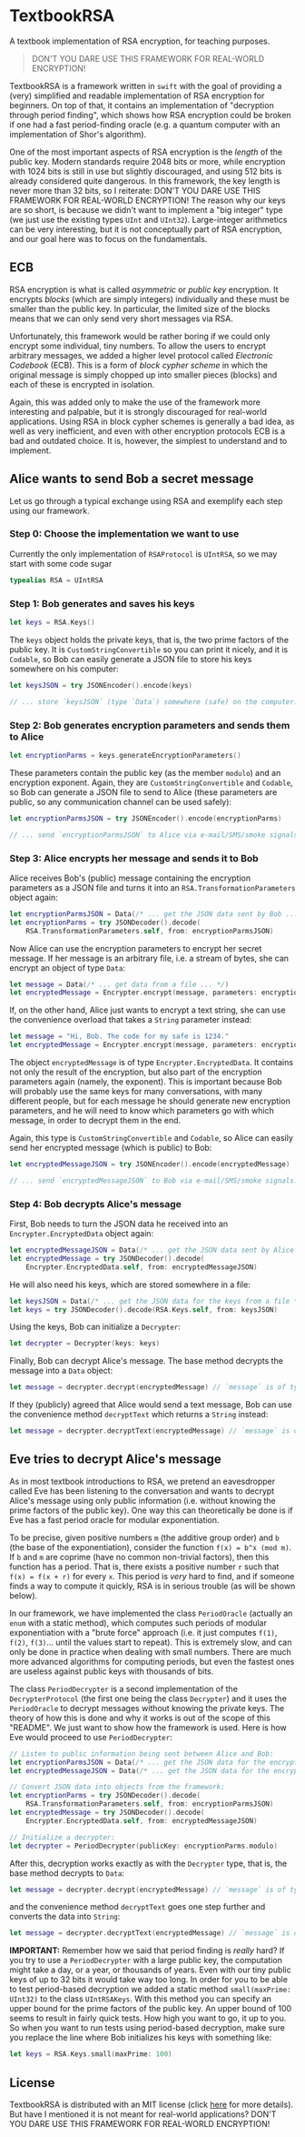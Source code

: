 # TextbookRSA
A textbook implementation of RSA encryption, for teaching purposes.

> DON'T YOU DARE USE THIS FRAMEWORK FOR REAL-WORLD ENCRYPTION!

TextbookRSA is a framework written in `swift` with the goal of providing a (very) simplified and readable implementation of RSA encryption for beginners. On top of that, it contains an implementation of "decryption through period finding", which shows how RSA encryption could be broken if one had a fast period-finding oracle (e.g. a quantum computer with an implementation of Shor's algorithm).

One of the most important aspects of RSA encryption is the *length* of the public key. Modern standards require 2048 bits or more, while encryption with 1024 bits is still in use but slightly discouraged, and using 512 bits is already considered quite dangerous. In this framework, the key length is never more than 32 bits, so I reiterate: DON'T YOU DARE USE THIS FRAMEWORK FOR REAL-WORLD ENCRYPTION! The reason why our keys are so short, is because we didn't want to implement a "big integer" type (we just use the existing types `UInt` and `UInt32`). Large-integer arithmetics can be very interesting, but it is not conceptually part of RSA encryption, and our goal here was to focus on the fundamentals.

## ECB

RSA encryption is what is called *asymmetric* or *public key* encryption. It encrypts *blocks* (which are simply integers) individually and these must be smaller than the public key. In particular, the limited size of the blocks means that we can only send very short messages via RSA.

Unfortunately, this framework would be rather boring if we could only encrypt some individual, tiny numbers. To allow the users to encrypt arbitrary messages, we added a higher level protocol called *Electronic Codebook* (ECB). This is a form of *block cypher scheme* in which the original message is simply chopped up into smaller pieces (blocks) and each of these is encrypted in isolation.

Again, this was added only to make the use of the framework more interesting and palpable, but it is strongly discouraged for real-world applications. Using RSA in block cypher schemes is generally a bad idea, as well as very inefficient, and even with other encryption protocols ECB is a bad and outdated choice. It is, however, the simplest to understand and to implement.

## Alice wants to send Bob a secret message

Let us go through a typical exchange using RSA and exemplify each step using our framework.

### Step 0: Choose the implementation we want to use

Currently the only implementation of `RSAProtocol` is `UIntRSA`, so we may start with some code sugar

```swift
typealias RSA = UIntRSA
```

### Step 1: Bob generates and saves his keys

```swift
let keys = RSA.Keys()
```

The `keys` object holds the private keys, that is, the two prime factors of the public key. It is `CustomStringConvertible` so you can print it nicely, and it is `Codable`, so Bob can easily generate a JSON file to store his keys somewhere on his computer:

```swift
let keysJSON = try JSONEncoder().encode(keys)

// ... store `keysJSON` (type `Data`) somewhere (safe) on the computer.
```

### Step 2: Bob generates encryption parameters and sends them to Alice

```swift
let encryptionParms = keys.generateEncryptionParameters()
```

These parameters contain the public key (as the member `modulo`) and an encryption exponent. Again, they are `CustomStringConvertible` and `Codable`, so Bob can generate a JSON file to send to Alice (these parameters are public, so any communication channel can be used safely):

```swift
let encryptionParmsJSON = try JSONEncoder().encode(encryptionParms)

// ... send `encryptionParmsJSON` to Alice via e-mail/SMS/smoke signals...
```

### Step 3: Alice encrypts her message and sends it to Bob

Alice receives Bob's (public) message containing the encryption parameters as a JSON file and turns it into an `RSA.TransformationParameters` object again:

```swift
let encryptionParmsJSON = Data(/* ... get the JSON data sent by Bob ... */)
let encryptionParms = try JSONDecoder().decode(
    RSA.TransformationParameters.self, from: encryptionParmsJSON)
```

Now Alice can use the encryption parameters to encrypt her secret message. If her message is an arbitrary file, i.e. a stream of bytes, she can encrypt an object of type `Data`:

```swift
let message = Data(/* ... get data from a file ... */)
let encryptedMessage = Encrypter.encrypt(message, parameters: encryptionParms)
```

If, on the other hand, Alice just wants to encrypt a text string, she can use the convenience overload that takes a `String` parameter instead:

```swift
let message = "Hi, Bob. The code for my safe is 1234."
let encryptedMessage = Encrypter.encrypt(message, parameters: encryptionParms)
```

The object `encryptedMessage` is of type `Encrypter.EncryptedData`. It contains not only the result of the encryption, but also part of the encryption parameters again (namely, the exponent). This is important because Bob will probably use the same keys for many conversations, with many different people, but for each message he should generate new encryption parameters, and he will need to know which parameters go with which message, in order to decrypt them in the end.

Again, this type is `CustomStringConvertible` and `Codable`, so Alice can easily send her encrypted message (which is public) to Bob:

```swift
let encryptedMessageJSON = try JSONEncoder().encode(encryptedMessage)

// ... send `encryptedMessageJSON` to Bob via e-mail/SMS/smoke signals...
```

### Step 4: Bob decrypts Alice's message

First, Bob needs to turn the JSON data he received into an `Encrypter.EncryptedData` object again:

```swift
let encryptedMessageJSON = Data(/* ... get the JSON data sent by Alice ... */)
let encryptedMessage = try JSONDecoder().decode(
    Encrypter.EncryptedData.self, from: encryptedMessageJSON)
```

He will also need his keys, which are stored somewhere in a file:

```swift
let keysJSON = Data(/* ... get the JSON data for the keys from a file */)
let keys = try JSONDecoder().decode(RSA.Keys.self, from: keysJSON)
```

Using the keys, Bob can initialize a `Decrypter`:

```swift
let decrypter = Decrypter(keys: keys)
```

Finally, Bob can decrypt Alice's message. The base method decrypts the message into a `Data` object:

```swift
let message = decrypter.decrypt(encryptedMessage) // `message` is of type `Data`
```

If they (publicly) agreed that Alice would send a text message, Bob can use the convenience method `decryptText` which returns a `String` instead:

```swift
let message = decrypter.decryptText(encryptedMessage) // `message` is of type `String`
```

## Eve tries to decrypt Alice's message

As in most textbook introductions to RSA, we pretend an eavesdropper called Eve has been listening to the conversation and wants to decrypt Alice's message using only public information (i.e. without knowing the prime factors of the public key). One way this can theoretically be done is if Eve has a fast period oracle for modular exponentiation.

To be precise, given positive numbers `m` (the additive group order) and `b` (the base of the exponentiation), consider the function `f(x) = b^x (mod m)`. If `b` and `m` are coprime (have no common non-trivial factors), then this function has a period. That is, there exists a positive number `r` such that `f(x) = f(x + r)` for every `x`. This period is *very* hard to find, and if someone finds a way to compute it quickly, RSA is in serious trouble (as will be shown below).

In our framework, we have implemented the class `PeriodOracle` (actually an `enum` with a static method), which computes such periods of modular exponentiation with a "brute force" approach (i.e. it just computes `f(1)`, `f(2)`, `f(3)`... until the values start to repeat). This is extremely slow, and can only be done in practice when dealing with small numbers. There are much more advanced algorithms for computing periods, but even the fastest ones are useless against public keys with thousands of bits.

The class `PeriodDecrypter` is a second implementation of the `DecrypterProtocol` (the first one being the class `Decrypter`) and it uses the `PeriodOracle` to decrypt messages without knowing the private keys. The theory of how this is done and why it works is out of the scope of this "README". We just want to show how the framework is used. Here is how Eve would proceed to use `PeriodDecrypter`:

```swift
// Listen to public information being sent between Alice and Bob:
let encryptionParmsJSON = Data(/* ... get the JSON data for the encryption parameters ... */)
let encryptedMessageJSON = Data(/* ... get the JSON data for the encrypted message ... */)

// Convert JSON data into objects from the framework:
let encryptionParms = try JSONDecoder().decode(
    RSA.TransformationParameters.self, from: encryptionParmsJSON)
let encryptedMessage = try JSONDecoder().decode(
    Encrypter.EncryptedData.self, from: encryptedMessageJSON)

// Initialize a decrypter:
let decrypter = PeriodDecrypter(publicKey: encryptionParms.modulo)
```

After this, decryption works exactly as with the `Decrypter` type, that is, the base method decrypts to `Data`:

```swift
let message = decrypter.decrypt(encryptedMessage) // `message` is of type `Data`
```

and the convenience method `decryptText` goes one step further and converts the data into `String`:

```swift
let message = decrypter.decryptText(encryptedMessage) // `message` is of type `String`
```

__IMPORTANT:__ Remember how we said that period finding is *really* hard? If you try to use a `PeriodDecrypter` with a large public key, the computation might take a day, or a year, or thousands of years. Even with our tiny public keys of up to 32 bits it would take way too long. In order for you to be able to test period-based decryption we added a static method `small(maxPrime: UInt32)` to the class `UIntRSAKeys`. With this method you can specify an upper bound for the prime factors of the public key. An upper bound of 100 seems to result in fairly quick tests. How high you want to go, it up to you. So when you want  to run tests using period-based decryption, make sure you replace the line where Bob initializes his keys with something like:

```swift
let keys = RSA.Keys.small(maxPrime: 100)
```

## License

TextbookRSA is distributed with an MIT license (click [here](https://github.com/imagineon/TextbookRSA/blob/master/LICENSE) for more details). But have I mentioned it is not meant for real-world applications? DON'T YOU DARE USE THIS FRAMEWORK FOR REAL-WORLD ENCRYPTION!
